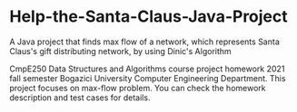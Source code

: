 # Help-the-Santa-Claus-Java-Project
 A Java project that finds max flow of a network, which represents Santa Claus's gift distributing network, by using Dinic's Algorithm
 
 CmpE250 Data Structures and Algorithms course project homework 2021 fall semester Bogazici University Computer Engineering Department. 
 This project focuses on max-flow problem.
 You can check the homework description and test cases for details.
